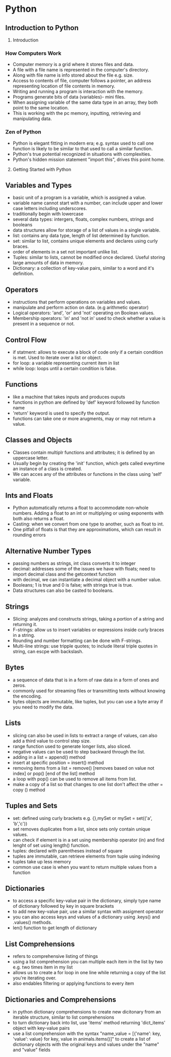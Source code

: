 # Python
## Introduction to Python
1. Introduction 
### How Computers Work
- Computer memory is a grid where it stores files and data.
- A file with a file name is represented in the computer's directory.
- Along with file name is info stored about the file e.g. size.
- Access to contents of file, computer follows a pointer, an address representing location of file contents in memory.
- Writing and running a program is interaction with the memory.
- Programs generate bits of data (variables)- mini files.
- When assigning variable of the same data type in an array, they both point to the same location.
- This is working with the pc memory, inputting, retrieving and manipulating data. 

### Zen of Python
- Python is elegant fitting in modern era; e.g. syntax used to call one function is likely to be similar to that used to call a similar function.
- Python's true potential recognized in situations with complexities.
- Python's hidden mission statement "import this", drives this point home.

2. Getting Started with Python
## Variables and Types
- basic unit of a program is a variable, which is assigned a value.
- variable name cannot start with a number, can include upper and lower case letters including underscores.
- traditionally begin with lowercase
- several data types: intergers, floats, complex numbers, strings and booleans
- data structures allow for storage of a list of values in a single variable. 
- list: contains any data type, length of list determined by function. 
- set: similar to list, contains unique elements and declares using curly braces.
- order of elements in a set not important unlike list.
- Tuples: similar to lists, cannot be modified once declared. Useful storing large amounts of data in memory.
- Dictionary: a collection of key-value pairs, similar to a word and it's definition.

## Operators
- instructions that perform operations on variables and values.
- manipulate and perform action on data. (e.g arithmetic operator)
- Logical operators: 'and', 'or' and 'not' operating on Boolean values.
- Membership operators: 'in' and 'not in' used to check whether a value is present in a sequence or not.

## Control Flow
- if statment: allows to execute a block of code only if a certain condition is met. Used to iterate over a list or object.
- for loop: a variable representing current item in list
- while loop: loops until a certain condition is false.

## Functions
- like a machine that takes inputs and produces ouputs
- functions in python are defined by 'def' keyword followed by function name
- 'return' keyword is used to specify the output.
- functions can take one or more arugments, may or may not return a value.

## Classes and Objects
- Classes contain multiplr functions and attributes; it is defined by an uppercase letter.
- Usually begin by creating the 'init' function, which gets called eveyrtime an instance of a class is created.
- We can acces any of the attributes or functions in the class using 'self' variable.

## Ints and Floats
- Python automatically returns a float to accommodate non-whole numbers. Adding a float to an int or multiplying or using exponents with both also returns a float. 
- Casting: when we convert from one type to another, such as float to int.
- One pitfall of floats is that they are approximations, which can result in rounding errors

## Alternative Number Types
- passing numbers as strings, int class converts it to integer
- decimal: addresses some of the issues we have with floats; need to import decimal class and the getcontext function
- with decimal, we can instantiate a decimal object with a number value.
- Booleans; 1 is true and 0 is false; with strings true is true.
- Data structures can also be casted to booleans.

## Strings
- Slicing: analyzes and constructs strings, taking a portion of a string and returning it.
- F-strings: allow us to insert variables or expressions inside curly braces in a string. 
- Rounding and number formatting can be done with F-strings.
- Multi-line strings: use tripple quotes; to include literal triple quotes in string, can escpe with backslash.

## Bytes
- a sequence of data that is in a form of raw data in a form of ones and zeros.
- commonly used for streaming files or transmitting texts without knowing the encoding.
- bytes objects are immutable, like tuples, but you can use a byte array if you need to modify the data. 

## Lists
- slicing can also be used in lists to extract a range of values, can also add a third value to control step size.
- range function used to generate longer lists, also sliced.
- negative values can be used to step backward through the list. 
- adding in a list = append() method
- insert at specific position = insert() method 
- removing items from a list = remove() [removes based on value not index] or pop() [end of the list] method
- a loop with pop() can be used to remove all items from list.
- make a copy of a list so that changes to one list don't affect the other = copy () method

## Tuples and Sets
- set: defined using curly brackets e.g. {},mySet or mySet = set(('a', 'b','c')) 
- set removes duplicates from a list, since sets only contain unique values. 
- can check if element is in a set using membership operator (in) and find lenght of set using length() function.
- tuples: declared with parentheses instead of square
- tuples are immutable, can retrieve elements from tuple using indexing
- tuples take up less memory
- common use case is when you want to return multiple values from a function

## Dictionaries 
- to access a specific key-value pair in the dictionary, simply type name of dictionary followed by key in square brackets
- to add new key-value pair, use a similar syntax with assigment operator
- you can also access keys and values of a dictionary using .keys() and .values() methods.
- len() function to get length of dictionary

## List Comprehensions
- refers to comprehensive listing of things
- using a list comprehension you can multiple each item in the list by two e.g. two times item in my list
- allows us to create a for loop in one line while returning a copy of the list you're iterating over.
- also endables filtering or applying functions to every item

## Dictionaries and Comprehensions 
- in python dictionary comprehensions to create new dicitonary from an iterable structure, similar to list comprehensions
- to turn dictionary back into list, use 'items' method returning 'dict_items' object with key-value pairs
-  use a list comprehension with the syntax "name_value = [{'name': key, 'value': value} for key, value in animals.items()]" to create a list of dictionary objects with the original keys and values under the "name" and "value" fields


